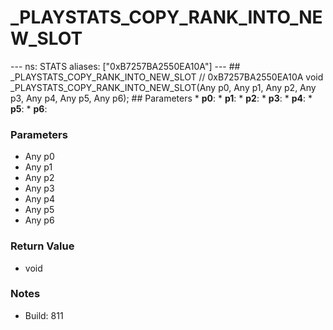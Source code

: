 # _PLAYSTATS_COPY_RANK_INTO_NEW_SLOT

--- ns: STATS aliases: ["0xB7257BA2550EA10A"] --- ## _PLAYSTATS_COPY_RANK_INTO_NEW_SLOT  // 0xB7257BA2550EA10A void _PLAYSTATS_COPY_RANK_INTO_NEW_SLOT(Any p0, Any p1, Any p2, Any p3, Any p4, Any p5, Any p6);   ## Parameters * **p0**: * **p1**: * **p2**: * **p3**: * **p4**: * **p5**: * **p6**:

### Parameters
* Any p0
* Any p1
* Any p2
* Any p3
* Any p4
* Any p5
* Any p6

### Return Value
* void

### Notes
* Build: 811

